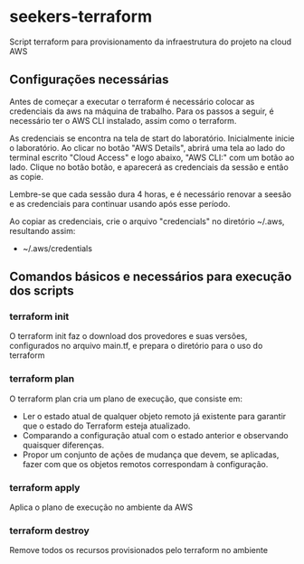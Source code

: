 # seekers-terraform
Script terraform para provisionamento da infraestrutura do projeto na cloud AWS

## __Configurações necessárias__

Antes de começar a executar o terraform é necessário colocar as credenciais da aws na máquina de trabalho. Para os passos a seguir, é necessário ter o AWS CLI instalado, assim como o terraform.

As credenciais se encontra na tela de start do laboratório. Inicialmente inicie o laboratório. Ao clicar no botão "AWS Details", abrirá uma tela ao lado do terminal escrito "Cloud Access" e logo abaixo, "AWS CLI:" com um botão ao lado. Clique no botão botão, e aparecerá as credenciais da sessão e então as copie. 

Lembre-se que cada sessão dura 4 horas, e é necessário renovar a seesão e as credenciais para continuar usando após esse período.

Ao copiar as credenciais, crie o arquivo "credencials" no diretório ~/.aws, resultando assim:

- ~/.aws/credentials

## __Comandos básicos e necessários para execução dos scripts__

### terraform init

O terraform init faz o download dos provedores e suas versões, configurados no arquivo main.tf, e prepara o diretório para o uso do terraform

### terraform plan

O terraform plan cria um plano de execução, que consiste em: 
- Ler o estado atual de qualquer objeto remoto já existente para garantir que o estado do Terraform esteja atualizado.
- Comparando a configuração atual com o estado anterior e observando quaisquer diferenças.
- Propor um conjunto de ações de mudança que devem, se aplicadas, fazer com que os objetos remotos correspondam à configuração.

### terraform apply

Aplica o plano de execução no ambiente da AWS

### terraform destroy

Remove todos os recursos provisionados pelo terraform no ambiente